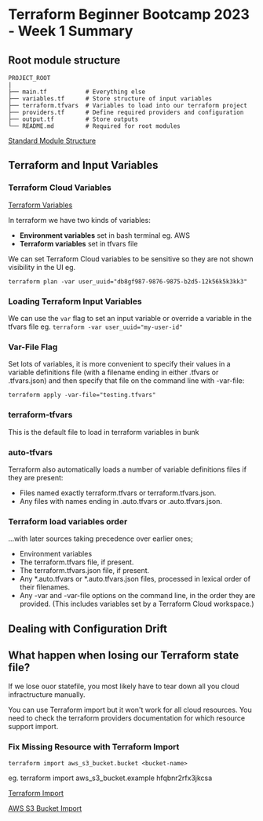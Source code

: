 # Terraform Beginner Bootcamp 2023 - Week 1 Summary

## Root module structure
```
PROJECT_ROOT
|
├── main.tf           # Everything else
├── variables.tf      # Store structure of input variables
├── terraform.tfvars  # Variables to load into our terraform project
├── providers.tf      # Define required providers and configuration
├── output.tf         # Store outputs
└── README.md         # Required for root modules
```
[Standard Module Structure](https://developer.hashicorp.com/terraform/language/develop/structure)

## Terraform and Input Variables

### Terraform Cloud Variables
[Terraform Variables](https://developer.hashicorp.com/terraform/language/values/variables)

In terraform we have two kinds of variables:
- **Environment variables** set in bash terminal eg. AWS
- **Terraform variables**   set in tfvars file

We can set Terraform Cloud variables to be sensitive so they are not shown visibility in the UI eg.
```
terraform plan -var user_uuid="db8gf987-9876-9875-b2d5-12k56k5k3kk3"
```

### Loading Terraform Input Variables

We can use the `var` flag to set an input variable or override a variable in the tfvars file eg. `terraform -var user_uuid="my-user-id"`

### Var-File Flag

Set lots of variables, it is more convenient to specify their values in a variable definitions file (with a filename ending in either .tfvars or .tfvars.json) and then specify that file on the command line with -var-file:
```
terraform apply -var-file="testing.tfvars"
```

### terraform-tfvars

This is the default file to load in terraform variables in bunk

### auto-tfvars

Terraform also automatically loads a number of variable definitions files if they are present:
- Files named exactly terraform.tfvars or terraform.tfvars.json.
- Any files with names ending in .auto.tfvars or .auto.tfvars.json.

### Terraform load variables order
...with later sources taking precedence over earlier ones;

- Environment variables
- The terraform.tfvars file, if present.
- The terraform.tfvars.json file, if present.
- Any *.auto.tfvars or *.auto.tfvars.json files, processed in lexical order of their filenames.
- Any -var and -var-file options on the command line, in the order they are provided. (This includes variables set by a Terraform Cloud workspace.)

## Dealing with Configuration Drift

## What happen when losing our Terraform state file?

If we lose ouor statefile, you most likely have to tear down all you cloud infractructure manually.

You can use Terraform import but it won't work for all cloud resources. You need to check the terraform providers documentation for which resource support import.

### Fix Missing Resource with Terraform Import

`terraform import aws_s3_bucket.bucket <bucket-name>`

eg. terraform import aws_s3_bucket.example hfqbnr2rfx3jkcsa

[Terraform Import](https://developer.hashicorp.com/terraform/cli/import)

[AWS S3 Bucket Import](https://registry.terraform.io/providers/hashicorp/aws/latest/docs/resources/)